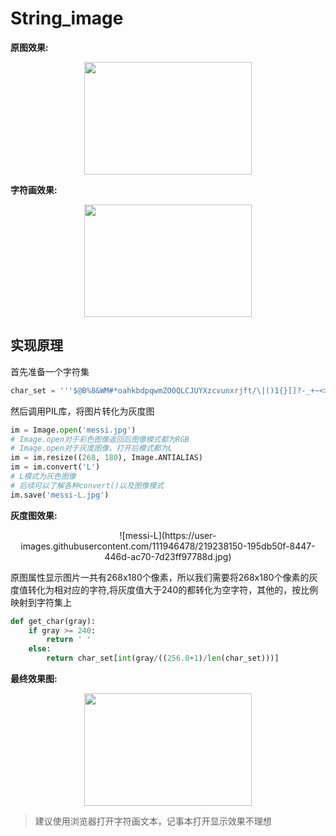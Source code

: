# String_image
**原图效果:**

<div align=center>
<img src="https://user-images.githubusercontent.com/111946478/219236864-c5b73d94-d655-49e7-b2ec-3507832d5fe2.jpg" width = "268" height = "180" alt="" align=center />
</div>

**字符画效果:**

<div align=center>
<img src="https://user-images.githubusercontent.com/111946478/219244975-22ed466a-17b0-4aff-a1f1-11b4f5f16c59.jpeg" width = "268" height = "180" alt="" align=center />
</div>

## 实现原理
首先准备一个字符集

```python
char_set = '''$@B%8&WM#*oahkbdpqwmZO0QLCJUYXzcvunxrjft/\|()1{}[]?-_+~<>i!lI;:,\"^`'. '''
```

然后调用PIL库，将图片转化为灰度图

```python
im = Image.open('messi.jpg')   
# Image.open对于彩色图像返回后图像模式都为RGB
# Image.open对于灰度图像，打开后模式都为L
im = im.resize((268, 180), Image.ANTIALIAS)
im = im.convert('L')
# L模式为灰色图像
# 后续可以了解各种convert()以及图像模式
im.save('messi-L.jpg')
```

**灰度图效果:**

<div align=center>
![messi-L](https://user-images.githubusercontent.com/111946478/219238150-195db50f-8447-446d-ac70-7d23ff97788d.jpg)
</div>

原图属性显示图片一共有268x180个像素，所以我们需要将268x180个像素的灰度值转化为相对应的字符,将灰度值大于240的都转化为空字符，其他的，按比例映射到字符集上

```python
def get_char(gray):
    if gray >= 240:
        return ' '
    else:
        return char_set[int(gray/((256.0+1)/len(char_set)))]
```

**最终效果图:**

<div align=center>
<img src="https://user-images.githubusercontent.com/111946478/219239588-2d69c2a5-161b-41b7-be51-9add229674cb.jpeg" width = "268" height = "180" alt="" align=center />
</div>

> 建议使用浏览器打开字符画文本，记事本打开显示效果不理想
